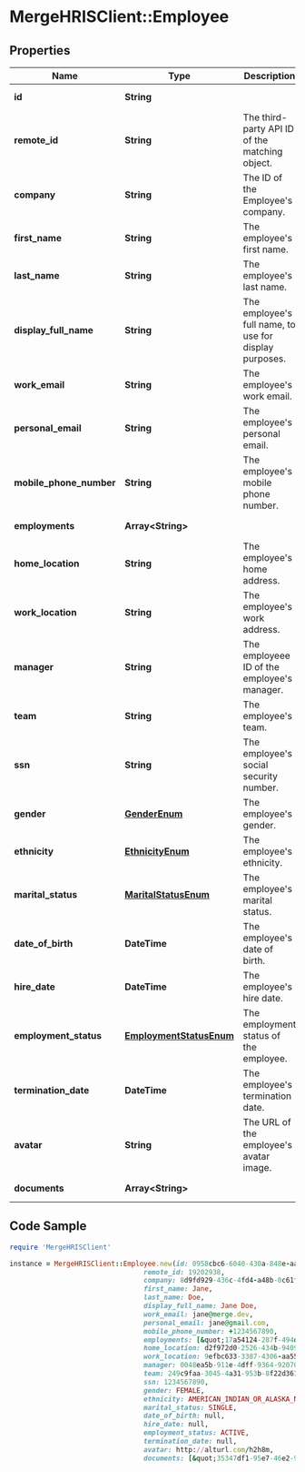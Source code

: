 # MergeHRISClient::Employee

## Properties

Name | Type | Description | Notes
------------ | ------------- | ------------- | -------------
**id** | **String** |  | [optional] [readonly] 
**remote_id** | **String** | The third-party API ID of the matching object. | [optional] 
**company** | **String** | The ID of the Employee&#39;s company. | [optional] 
**first_name** | **String** | The employee&#39;s first name. | [optional] 
**last_name** | **String** | The employee&#39;s last name. | [optional] 
**display_full_name** | **String** | The employee&#39;s full name, to use for display purposes. | [optional] 
**work_email** | **String** | The employee&#39;s work email. | [optional] 
**personal_email** | **String** | The employee&#39;s personal email. | [optional] 
**mobile_phone_number** | **String** | The employee&#39;s mobile phone number. | [optional] 
**employments** | **Array&lt;String&gt;** |  | [optional] [readonly] 
**home_location** | **String** | The employee&#39;s home address. | [optional] 
**work_location** | **String** | The employee&#39;s work address. | [optional] 
**manager** | **String** | The employeee ID of the employee&#39;s manager. | [optional] 
**team** | **String** | The employee&#39;s team. | [optional] 
**ssn** | **String** | The employee&#39;s social security number. | [optional] 
**gender** | [**GenderEnum**](GenderEnum.md) | The employee&#39;s gender. | [optional] 
**ethnicity** | [**EthnicityEnum**](EthnicityEnum.md) | The employee&#39;s ethnicity. | [optional] 
**marital_status** | [**MaritalStatusEnum**](MaritalStatusEnum.md) | The employee&#39;s marital status. | [optional] 
**date_of_birth** | **DateTime** | The employee&#39;s date of birth. | [optional] 
**hire_date** | **DateTime** | The employee&#39;s hire date. | [optional] 
**employment_status** | [**EmploymentStatusEnum**](EmploymentStatusEnum.md) | The employment status of the employee. | [optional] 
**termination_date** | **DateTime** | The employee&#39;s termination date. | [optional] 
**avatar** | **String** | The URL of the employee&#39;s avatar image. | [optional] 
**documents** | **Array&lt;String&gt;** |  | [optional] [readonly] 

## Code Sample

```ruby
require 'MergeHRISClient'

instance = MergeHRISClient::Employee.new(id: 0958cbc6-6040-430a-848e-aafacbadf4ae,
                                 remote_id: 19202938,
                                 company: 8d9fd929-436c-4fd4-a48b-0c61f68d6178,
                                 first_name: Jane,
                                 last_name: Doe,
                                 display_full_name: Jane Doe,
                                 work_email: jane@merge.dev,
                                 personal_email: jane@gmail.com,
                                 mobile_phone_number: +1234567890,
                                 employments: [&quot;17a54124-287f-494d-965e-3c5b330c9a68&quot;],
                                 home_location: d2f972d0-2526-434b-9409-4c3b468e08f0,
                                 work_location: 9efbc633-3387-4306-aa55-e2c635e6bb4f,
                                 manager: 0048ea5b-911e-4dff-9364-92070dea62ff,
                                 team: 249c9faa-3045-4a31-953b-8f22d3613301,
                                 ssn: 1234567890,
                                 gender: FEMALE,
                                 ethnicity: AMERICAN_INDIAN_OR_ALASKA_NATIVE,
                                 marital_status: SINGLE,
                                 date_of_birth: null,
                                 hire_date: null,
                                 employment_status: ACTIVE,
                                 termination_date: null,
                                 avatar: http://alturl.com/h2h8m,
                                 documents: [&quot;35347df1-95e7-46e2-93cc-66f1191edca5&quot;])
```


